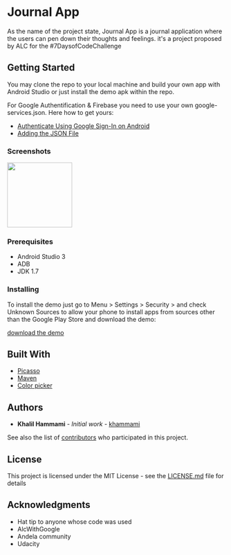 # Journal App

As the name of the project state, Journal App is a journal application where the users can pen down their thoughts and feelings.
it's a project proposed by ALC for the #7DaysofCodeChallenge

## Getting Started

You may clone the repo to your local machine and build your own app with Android Studio or just install the demo apk within the repo.

For Google Authentification & Firebase you need to use your own google-services.json. Here how to get yours:

* [Authenticate Using Google Sign-In on Android](https://firebase.google.com/docs/auth/android/google-signin)
* [Adding the JSON File](https://developers.google.com/android/guides/google-services-plugin#adding_the_json_file)

### Screenshots

<img src="https://raw.githubusercontent.com/khammami/journal-app/master/release/screenshots/Screenshot_2018-07-01-16-23-33.png" width="150">

### Prerequisites

* Android Studio 3
* ADB
* JDK 1.7

### Installing

To install the demo just go to Menu > Settings > Security > and check Unknown Sources to allow your phone to install apps 
from sources other than the Google Play Store and download the demo:

[download the demo](https://github.com/khammami/journal-app/raw/master/release/app-release.apk)

## Built With

* [Picasso](http://square.github.io/picasso/)
* [Maven](https://maven.apache.org/)
* [Color picker](https://android.googlesource.com/platform/frameworks/opt/colorpicker/)

## Authors

* **Khalil Hammami** - *Initial work* - [khammami](https://github.com/khammami)

See also the list of [contributors](https://github.com/khammami/journal-app/graphs/contributors) who participated in this project.

## License

This project is licensed under the MIT License - see the [LICENSE.md](LICENSE.md) file for details

## Acknowledgments

* Hat tip to anyone whose code was used
* AlcWithGoogle
* Andela community
* Udacity
